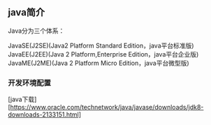 ## java简介
Java分为三个体系：

JavaSE(J2SE)(Java2 Platform Standard Edition，java平台标准版)
JavaEE(J2EE)(Java 2 Platform,Enterprise Edition，java平台企业版)
JavaME(J2ME)(Java 2 Platform Micro Edition，java平台微型版)

### 开发环境配置
[java下载][https://www.oracle.com/technetwork/java/javase/downloads/jdk8-downloads-2133151.html]
